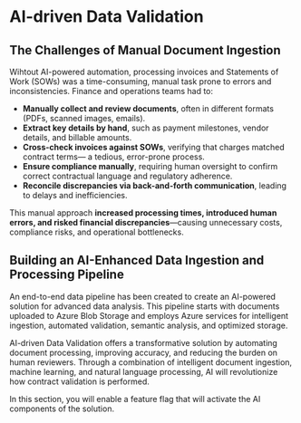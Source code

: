 # AI-driven Data Validation

## The Challenges of Manual Document Ingestion

Wihtout AI-powered automation, processing invoices and Statements of Work (SOWs) was a time-consuming, manual task prone to errors and inconsistencies. Finance and operations teams had to:  

- **Manually collect and review documents**, often in different formats (PDFs, scanned images, emails).  
- **Extract key details by hand**, such as payment milestones, vendor details, and billable amounts.  
- **Cross-check invoices against SOWs**, verifying that charges matched contract terms— a tedious, error-prone process.  
- **Ensure compliance manually**, requiring human oversight to confirm correct contractual language and regulatory adherence.  
- **Reconcile discrepancies via back-and-forth communication**, leading to delays and inefficiencies.  

This manual approach **increased processing times, introduced human errors, and risked financial discrepancies**—causing unnecessary costs, compliance risks, and operational bottlenecks.  

## Building an AI-Enhanced Data Ingestion and Processing Pipeline

An end-to-end data pipeline has been created to create an AI-powered solution for advanced data analysis. This pipeline starts with documents uploaded to Azure Blob Storage and employs Azure services for intelligent ingestion, automated validation, semantic analysis, and optimized storage.

AI-driven Data Validation offers a transformative solution by automating document processing, improving accuracy, and reducing the burden on human reviewers. Through a combination of intelligent document ingestion, machine learning, and natural language processing, AI will revolutionize how contract validation is performed.

In this section, you will enable a feature flag that will activate the AI components of the solution.
